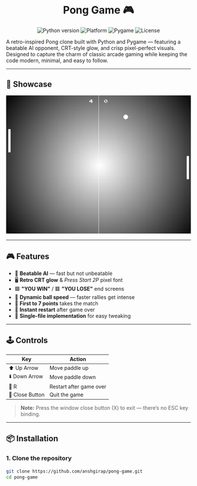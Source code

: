 <h1 align="center">Pong Game 🎮</h1>

<p align="center">
  <img alt="Python version" src="https://img.shields.io/badge/Python-3.11-blue.svg?style=flat-square&logo=python">
  <img alt="Platform" src="https://img.shields.io/badge/Platform-Windows%20%7C%20Linux-lightgrey.svg?style=flat-square&logo=windows">
  <img alt="Pygame" src="https://img.shields.io/badge/Built%20with-Pygame-yellow.svg?style=flat-square&logo=pygame">
  <img alt="License" src="https://img.shields.io/github/license/anshgirap/pong-game?style=flat-square&color=brightgreen">
</p>

A retro-inspired Pong clone built with Python and Pygame — featuring a beatable AI opponent, CRT-style glow, and crisp pixel-perfect visuals.  
Designed to capture the charm of classic arcade gaming while keeping the code modern, minimal, and easy to follow.

---

## 📸 Showcase

<p align="center">
  <img src="assets/pong-screenshot.png" alt="Pong Game Screenshot" width="600">
</p>

---

## 🎮 Features

- 🧠 **Beatable AI** — fast but not unbeatable
- 🖥️ **Retro CRT glow** & _Press Start 2P_ pixel font
- 🟩 **"YOU WIN"** / 🟥 **"YOU LOSE"** end screens
- 🎯 **Dynamic ball speed** — faster rallies get intense
- 🏁 **First to 7 points** takes the match
- 🔁 **Instant restart** after game over
- 💾 **Single-file implementation** for easy tweaking

---

## 🕹️ Controls

| Key             | Action                  |
| --------------- | ----------------------- |
| ⬆️ Up Arrow     | Move paddle up          |
| ⬇️ Down Arrow   | Move paddle down        |
| 🔁 R            | Restart after game over |
| 🔴 Close Button | Quit the game           |

> **Note:** Press the window close button (X) to exit — there’s no ESC key binding.

---

## 📦 Installation

### 1. Clone the repository

```bash
git clone https://github.com/anshgirap/pong-game.git
cd pong-game
```

